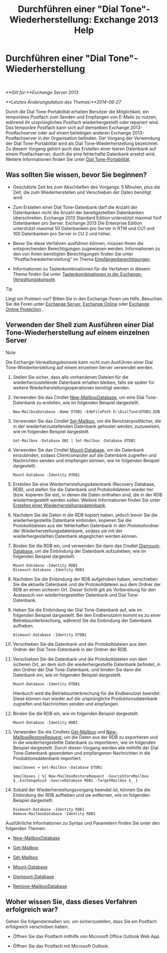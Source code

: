 ﻿---
title: 'Durchführen einer "Dial Tone"-Wiederherstellung: Exchange 2013 Help'
TOCTitle: Durchführen einer "Dial Tone"-Wiederherstellung
ms:assetid: 158817fa-4b17-4fa9-8341-a86609e6a388
ms:mtpsurl: https://technet.microsoft.com/de-de/library/Dd979810(v=EXCHG.150)
ms:contentKeyID: 51409269
ms.date: 05/22/2018
mtps_version: v=EXCHG.150
ms.translationtype: MT
---

# Durchführen einer \"Dial Tone\"-Wiederherstellung

 

_**Gilt für:**Exchange Server 2013_

_**Letztes Änderungsdatum des Themas:**2014-06-27_

Durch die Dial Tone-Portabilität erhalten Benutzer die Möglichkeit, ein temporäres Postfach zum Senden und Empfangen von E-Mails zu nutzen, während ihr ursprüngliches Postfach wiederhergestellt oder repariert wird. Das temporäre Postfach kann sich auf demselben Exchange 2013-Postfachserver oder auf einem beliebigen anderen Exchange 2013-Postfachserver in der Organisation befinden. Der Vorgang der Verwendung der Dial Tone-Portabilität wird als Dial Tone-Wiederherstellung bezeichnet. Zu diesem Vorgang gehört auch das Erstellen einer leeren Datenbank auf einem Postfachserver, durch die eine fehlerhafte Datenbank ersetzt wird. Weitere Informationen finden Sie unter [Dial Tone-Portabilität](dial-tone-portability-exchange-2013-help.md).

## Was sollten Sie wissen, bevor Sie beginnen?

  - Geschätzte Zeit bis zum Abschließen des Vorgangs: 5 Minuten, plus die Zeit, die zum Wiederherstellen und Verschieben der Daten benötigt wird.

  - Zum Erstellen einer Dial Tone-Datenbank darf die Anzahl der Datenbanken nicht die Anzahl der bereitgestellten Datenbanken überschreiten. Exchange 2013 Standard Edition unterstützt maximal fünf Datenbanken pro Server. Exchange 2013 Die Enterprise Edition unterstützt maximal 50 Datenbanken pro Server in RTM und CU1 und 100 Datenbanken pro Server in CU 2 und höher.

  - Bevor Sie diese Verfahren ausführen können, müssen Ihnen die entsprechenden Berechtigungen zugewiesen werden. Informationen zu den von Ihnen benötigten Berechtigungen finden Sie unter "Postfachwiederherstellung" im Thema [Empfängerberechtigungen](recipients-permissions-exchange-2013-help.md).

  - Informationen zu Tastenkombinationen für die Verfahren in diesem Thema finden Sie unter [Tastenkombinationen in der Exchange-Verwaltungskonsole](keyboard-shortcuts-in-the-exchange-admin-center-exchange-online-protection-help.md).


> [!TIP]
> Liegt ein Problem vor? Bitten Sie in den Exchange-Foren um Hilfe. Besuchen Sie die Foren unter <A href="https://go.microsoft.com/fwlink/p/?linkid=60612">Exchange Server</A>, <A href="https://go.microsoft.com/fwlink/p/?linkid=267542">Exchange Online</A> oder <A href="https://go.microsoft.com/fwlink/p/?linkid=285351">Exchange Online Protection</A>..



## Verwenden der Shell zum Ausführen einer Dial Tone-Wiederherstellung auf einem einzelnen Server


> [!NOTE]
> Die Exchange-Verwaltungskonsole kann nicht zum Ausführen einer Dial Tone-Wiederherstellung auf einem einzelnen Server verwendet werden.



1.  Stellen Sie sicher, dass alle vorhandenen Dateien für die wiederherzustellende Datenbank erhalten bleiben, falls sie später für weitere Wiederherstellungsoperationen benötigt werden.

2.  Verwenden Sie das Cmdlet [New-MailboxDatabase](https://technet.microsoft.com/de-de/library/aa997976\(v=exchg.150\)), um eine Dial Tone-Datenbank zu erstellen, wie im folgenden Beispiel dargestellt.
    
        New-MailboxDatabase -Name DTDB1 -EdbFilePath D:\DialTone\DTDB1.EDB

3.  Verwenden Sie das Cmdlet [Set-Mailbox](https://technet.microsoft.com/de-de/library/bb123981\(v=exchg.150\)), um die Benutzerpostfächer, die in der wiederherzustellenden Datenbank gehostet werden, zuzuweisen, wie im folgenden Beispiel dargestellt.
    
        Get-Mailbox -Database DB1 | Set-Mailbox -Database DTDB1

4.  Verwenden Sie das Cmdlet [Mount-Database](https://technet.microsoft.com/de-de/library/aa998871\(v=exchg.150\)), um die Datenbank einzubinden, sodass Clientcomputer auf die Datenbank zugreifen und Nachrichten senden und empfangen können, wie im folgenden Beispiel dargestellt.
    
        Mount-Database -Identity DTDB1

5.  Erstellen Sie eine Wiederherstellungsdatenbank (Recovery Database, RDB), und stellen Sie die Datenbank und Protokolldateien wieder her (bzw. kopieren Sie sie), in denen die Daten enthalten sind, die in der RDB wiederhergestellt werden sollen. Weitere Informationen finden Sie unter [Erstellen einer Wiederherstellungsdatenbank](create-a-recovery-database-exchange-2013-help.md).

6.  Nachdem Sie die Daten in die RDB kopiert haben, jedoch bevor Sie die wiederhergestellte Datenbank einbinden, kopieren Sie die Protokolldateien aus der fehlerhaften Datenbank in den Protokollordner der Wiederherstellungsdatenbank, sodass sie mit der wiederhergestellten Datenbank abgeglichen werden können.

7.  Binden Sie die RDB ein, und verwenden Sie dann das Cmdlet [Dismount-Database](https://technet.microsoft.com/de-de/library/bb124936\(v=exchg.150\)), um die Einbindung der Datenbank aufzuheben, wie im folgenden Beispiel dargestellt.
    
        Mount-Database -Identity RDB1
        Dismount-Database -Identity RDB1

8.  Nachdem Sie die Einbindung der RDB aufgehoben haben, verschieben Sie die aktuelle Datenbank und die Protokolldateien aus dem Ordner der RDB an einen sicheren Ort. Dieser Schritt gilt als Vorbereitung für den Austausch von wiederhergestellter Datenbank und Dial Tone-Datenbank.

9.  Heben Sie die Einbindung der Dial Tone-Datenbank auf, wie im folgenden Beispiel dargestellt. Bei den Endbenutzern kommt es zu einer Betriebsunterbrechung, während Sie die Einbindung der Datenbank aufheben.
    
        Dismount-Database -Identity DTDB1

10. Verschieben Sie die Datenbank und die Protokolldateien aus dem Ordner der Dial Tone-Datenbank in der Ordner der RDB.

11. Verschieben Sie die Datenbank und die Protokolldateien von dem sicheren Ort, an dem sich die wiederhergestellte Datenbank befindet, in den Ordner der Dial Tone-Datenbank, und binden Sie dann die Datenbank ein, wie im folgenden Beispiel dargestellt.
    
        Mount-Database -Identity DTDB1
    
    Hierdurch wird die Betriebsunterbrechung für die Endbenutzer beendet. Diese können nun wieder auf die ursprüngliche Produktionsdatenbank zugreifen und Nachrichten senden und empfangen.

12. Binden Sie die RDB ein, wie im folgenden Beispiel dargestellt.
    
        Mount-Database -Identity RDB1

13. Verwenden Sie die Cmdlets [Get-Mailbox](https://technet.microsoft.com/de-de/library/bb123685\(v=exchg.150\)) und [New-MailboxRestoreRequest](https://technet.microsoft.com/de-de/library/ff829875\(v=exchg.150\)), um die Daten aus der RDB zu exportieren und in die wiederhergestellte Datenbank zu importieren, wie im folgenden Beispiel dargestellt. Durch diesen Vorgang werden alle mithilfe der Dial Tone-Datenbank gesendeten und empfangenen Nachrichten in die Produktionsdatenbank importiert.
    
        $mailboxes = Get-Mailbox -Database DTDB1
    
        $mailboxes | %{ New-MailboxRestoreRequest -SourceStoreMailbox $_.ExchangeGuid -SourceDatabase RDB1 -TargetMailbox $_ }

14. Sobald der Wiederherstellungsvorgang beendet ist, können Sie die Einbindung der RDB aufheben und sie entfernen, wie im folgenden Beispiel dargestellt.
    
        Dismount-Database -Identity RDB1
        Remove-MailboxDatabase -Identity RDB1

Ausführliche Informationen zu Syntax und Parametern finden Sie unter den folgenden Themen:

  - [New-MailboxDatabase](https://technet.microsoft.com/de-de/library/aa997976\(v=exchg.150\))

  - [Get-Mailbox](https://technet.microsoft.com/de-de/library/bb123685\(v=exchg.150\))

  - [Set-Mailbox](https://technet.microsoft.com/de-de/library/bb123981\(v=exchg.150\))

  - [Mount-Database](https://technet.microsoft.com/de-de/library/aa998871\(v=exchg.150\))

  - [Dismount-Database](https://technet.microsoft.com/de-de/library/bb124936\(v=exchg.150\))

  - [Remove-MailboxDatabase](https://technet.microsoft.com/de-de/library/aa997931\(v=exchg.150\))

## Woher wissen Sie, dass dieses Verfahren erfolgreich war?

Gehen Sie folgendermaßen vor, um sicherzustellen, dass Sie ein Postfach erfolgreich verschoben haben:

  - Öffnen Sie das Postfach mithilfe von Microsoft Office Outlook Web App.

  - Öffnen Sie das Postfach mit Microsoft Outlook.

